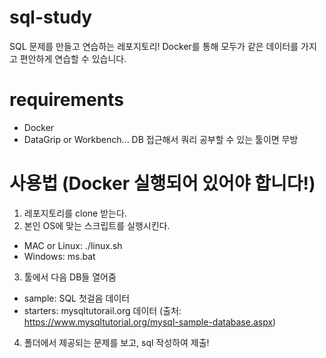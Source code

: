 # sql-study
SQL 문제를 만들고 연습하는 레포지토리!
Docker를 통해 모두가 같은 데이터를 가지고 편안하게 연습할 수 있습니다.

# requirements

- Docker
- DataGrip or Workbench... DB 접근해서 쿼리 공부할 수 있는 툴이면 무방

# 사용법 (Docker 실행되어 있어야 합니다!)

1. 레포지토리를 clone 받는다.
2. 본인 OS에 맞는 스크립트를 실행시킨다.
  - MAC or Linux: ./linux.sh
  - Windows: ms.bat
3. 툴에서 다음 DB들 열어줌
  - sample: SQL 첫걸음 데이터
  - starters: mysqltutorail.org 데이터 (출처: https://www.mysqltutorial.org/mysql-sample-database.aspx)
4. 폴더에서 제공되는 문제를 보고, sql 작성하여 제출!
